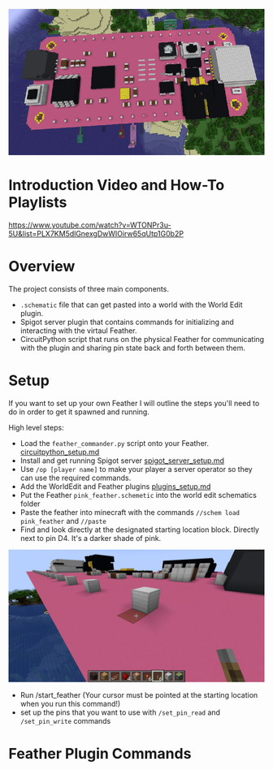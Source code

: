 ![Screenshot of Feather RP2040](images/pink_feather_screenshot.png)

# Introduction Video and How-To Playlists
https://www.youtube.com/watch?v=WTONPr3u-5U&list=PLX7KM5dlGnexgDwWIOirw65qUtp1G0b2P

# Overview
The project consists of three main components. 

- `.schematic` file that can get pasted into a world with the World Edit plugin.
- Spigot server plugin that contains commands for initializing and interacting with the virtaul Feather.
- CircuitPython script that runs on the physical Feather for communicating with the plugin and sharing pin state back and forth between them.

# Setup
If you want to set up your own Feather I will outline the steps you'll need to do in order to get it spawned and running.

High level steps:

- Load the `feather_commander.py` script onto your Feather. [circuitpython_setup.md](circuitpython_setup.md) 
- Install and get running Spigot server [spigot_server_setup.md](spigot_server_setup.md)
- Use `/op [player name]` to make your player a server operator so they can use the required commands.
- Add the WorldEdit and Feather plugins [plugins_setup.md](plugins_setup.md)
- Put the Feather `pink_feather.schemetic` into the world edit schematics folder
- Paste the feather into minecraft with the commands `//schem load pink_feather` and `//paste`
- Find and look directly at the designated starting location block. Directly next to pin D4. It's a darker shade of pink.

![Starting Location Screenshot](images/start_feather_block_visible.png)

- Run /start_feather (Your cursor must be pointed at the starting location when you run this command!)
- set up the pins that you want to use with `/set_pin_read` and `/set_pin_write` commands


# Feather Plugin Commands